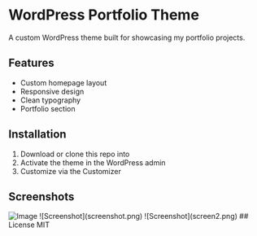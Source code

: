 # WordPress Portfolio Theme

A custom WordPress theme built for showcasing my portfolio projects.

## Features
- Custom homepage layout
- Responsive design
- Clean typography
- Portfolio section

## Installation
1. Download or clone this repo into
2. Activate the theme in the WordPress admin
3. Customize via the Customizer

## Screenshots
<img width="959" alt="Image" src="https://github.com/user-attachments/assets/4b4f6e73-237f-4682-b40f-9973c360072a" />
![Screenshot](screenshot.png)
![Screenshot](screen2.png)
## License
MIT
